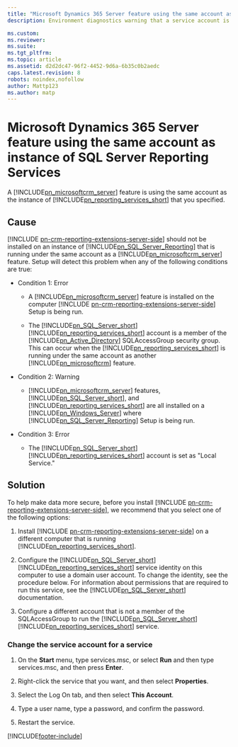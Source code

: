 ```yaml
---
title: "Microsoft Dynamics 365 Server feature using the same account as instance of SQL Server Reporting Services | Microsoft Docs"
description: Environment diagnostics warning that a service account is already used elsewhere.

ms.custom: 
ms.reviewer: 
ms.suite: 
ms.tgt_pltfrm: 
ms.topic: article
ms.assetid: d2d2dc47-96f2-4452-9d6a-6b35c0b2aedc
caps.latest.revision: 8
robots: noindex,nofollow
author: Mattp123
ms.author: matp
---
```

# Microsoft Dynamics 365 Server feature using the same account as instance of SQL Server Reporting Services
A [!INCLUDE[pn_microsoftcrm_server](../includes/pn-microsoftcrm-server.md)] feature is using the same account as the instance of [!INCLUDE[pn_reporting_services_short](../includes/pn-reporting-services-short.md)] that you specified.  
  
 ## Cause 
  
 [!INCLUDE [pn-crm-reporting-extensions-server-side](../includes/pn-crm-reporting-extensions-server-side.md)] should not be installed on an instance of [!INCLUDE[pn_SQL_Server_Reporting](../includes/pn-sql-server-reporting.md)] that is running under the same account as a [!INCLUDE[pn_microsoftcrm_server](../includes/pn-microsoftcrm-server.md)] feature. Setup will detect this problem when any of the following conditions are true:  
  
-   Condition 1: Error  
  
    -   A [!INCLUDE[pn_microsoftcrm_server](../includes/pn-microsoftcrm-server.md)] feature is installed on the computer [!INCLUDE [pn-crm-reporting-extensions-server-side](../includes/pn-crm-reporting-extensions-server-side.md)] Setup is being run.  
  
    -   The [!INCLUDE[pn_SQL_Server_short](../includes/pn-sql-server-short.md)] [!INCLUDE[pn_reporting_services_short](../includes/pn-reporting-services-short.md)] account is a member of the [!INCLUDE[pn_Active_Directory](../includes/pn-active-directory.md)] SQLAccessGroup security group. This can occur when the [!INCLUDE[pn_reporting_services_short](../includes/pn-reporting-services-short.md)] is running under the same account as another [!INCLUDE[pn_microsoftcrm](../includes/pn-microsoftcrm.md)] feature.  
  
-   Condition 2: Warning  
  
    -   [!INCLUDE[pn_microsoftcrm_server](../includes/pn-microsoftcrm-server.md)] features, [!INCLUDE[pn_SQL_Server_short](../includes/pn-sql-server-short.md)], and [!INCLUDE[pn_reporting_services_short](../includes/pn-reporting-services-short.md)] are all installed on a [!INCLUDE[pn_Windows_Server](../includes/pn-windows-server.md)] where [!INCLUDE[pn_SQL_Server_Reporting](../includes/pn-sql-server-reporting.md)] Setup is being run.  
  
-   Condition 3: Error  
  
    -   The [!INCLUDE[pn_SQL_Server_short](../includes/pn-sql-server-short.md)] [!INCLUDE[pn_reporting_services_short](../includes/pn-reporting-services-short.md)] account is set as "Local Service."  
  
 ## Solution
  
 To help make data more secure, before you install [!INCLUDE [pn-crm-reporting-extensions-server-side](../includes/pn-crm-reporting-extensions-server-side.md)], we recommend that you select one of the following options:  
  
1.  Install [!INCLUDE [pn-crm-reporting-extensions-server-side](../includes/pn-crm-reporting-extensions-server-side.md)] on a different computer that is running [!INCLUDE[pn_reporting_services_short](../includes/pn-reporting-services-short.md)].  
  
2.  Configure the [!INCLUDE[pn_SQL_Server_short](../includes/pn-sql-server-short.md)] [!INCLUDE[pn_reporting_services_short](../includes/pn-reporting-services-short.md)] service identity on this computer to use a domain user account. To change the identity, see the procedure below. For information about permissions that are required to run this service, see the [!INCLUDE[pn_SQL_Server_short](../includes/pn-sql-server-short.md)] documentation.  
  
3.  Configure a different account that is not a member of the SQLAccessGroup to run the [!INCLUDE[pn_SQL_Server_short](../includes/pn-sql-server-short.md)] [!INCLUDE[pn_reporting_services_short](../includes/pn-reporting-services-short.md)] service.  
  
### Change the service account for a service  
  
1.  On the **Start** menu, type services.msc, or select **Run** and then type services.msc, and then press **Enter**.  
  
2.  Right-click the service that you want, and then select **Properties**.  
  
3.  Select the Log On tab, and then select **This Account**.  
  
4.  Type a user name, type a password, and confirm the password.  
  
5.  Restart the service.



[!INCLUDE[footer-include](../../../includes/footer-banner.md)]